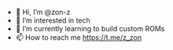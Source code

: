 - 👋 Hi, I’m @zon-z
- 👀 I’m interested in tech
- 🌱 I’m currently learning to build custom ROMs
- 📫 How to reach me https://t.me/z_zon

<!---
zon-z/zon-z is a ✨ special ✨ repository because its `README.md` (this file) appears on your GitHub profile.
You can click the Preview link to take a look at your changes.
--->
